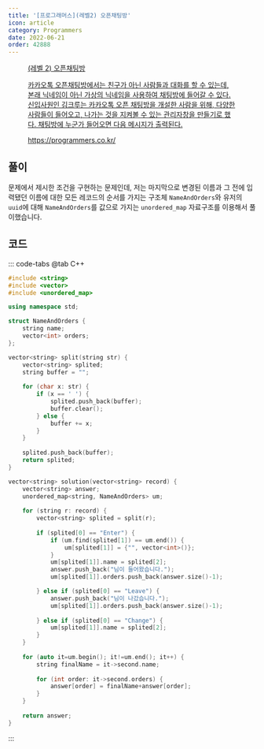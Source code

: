 ```yaml
---
title: '[프로그래머스](레벨2) 오픈채팅방'
icon: article
category: Programmers
date: 2022-06-21
order: 42888
---
```


<figure class="opengraph"><a href="https://programmers.co.kr/learn/courses/30/lessons/42888" data-source-url="https://programmers.co.kr/learn/courses/30/lessons/42888">
<div class="og-image" style="background-image: url('https://drive.google.com/uc?export=view&id=1J7HqHQeh0rWbRtmHtU9-1E36gTRhJX8N');"></div>
<div class="og-text">
<p class="og-title">(레벨 2) 오픈채팅방</p>
<p class="og-desc">카카오톡 오픈채팅방에서는 친구가 아닌 사람들과 대화를 할 수 있는데, 본래 닉네임이 아닌 가상의 닉네임을 사용하여 채팅방에 들어갈 수 있다.
신입사원인 김크루는 카카오톡 오픈 채팅방을 개설한 사람을 위해, 다양한 사람들이 들어오고, 나가는 것을 지켜볼 수 있는 관리자창을 만들기로 했다. 채팅방에 누군가 들어오면 다음 메시지가 출력된다.</p>
<p class="og-host">https://programmers.co.kr/</p></div></a></figure>

## 풀이
문제에서 제시한 조건을 구현하는 문제인데, 저는 마지막으로 변경된 이름과 그 전에 입력됐던 이름에 대한 모든 레코드의 순서를 가지는 구조체 `NameAndOrders`와 유저의 `uuid`에 대해 `NameAndOrders`를 값으로 가지는 `unordered_map` 자료구조를 이용해서 풀이했습니다.

## 코드
::: code-tabs
@tab C++
```cpp
#include <string>
#include <vector>
#include <unordered_map>

using namespace std;

struct NameAndOrders {
    string name;
    vector<int> orders;
};

vector<string> split(string str) {
    vector<string> splited;
    string buffer = "";
    
    for (char x: str) {
        if (x == ' ') {
            splited.push_back(buffer);
            buffer.clear();
        } else {
            buffer += x;
        }
    }
    
    splited.push_back(buffer);
    return splited;
}

vector<string> solution(vector<string> record) {
    vector<string> answer;
    unordered_map<string, NameAndOrders> um;
    
    for (string r: record) {
        vector<string> splited = split(r);
        
        if (splited[0] == "Enter") {
            if (um.find(splited[1]) == um.end()) {
                um[splited[1]] = {"", vector<int>()};
            }
            um[splited[1]].name = splited[2];
            answer.push_back("님이 들어왔습니다.");
            um[splited[1]].orders.push_back(answer.size()-1);

        } else if (splited[0] == "Leave") {
            answer.push_back("님이 나갔습니다.");
            um[splited[1]].orders.push_back(answer.size()-1);
            
        } else if (splited[0] == "Change") {
            um[splited[1]].name = splited[2];
        }
    }
    
    for (auto it=um.begin(); it!=um.end(); it++) {
        string finalName = it->second.name;
        
        for (int order: it->second.orders) {
            answer[order] = finalName+answer[order];
        }
    }
    
    return answer;
}
```
:::
